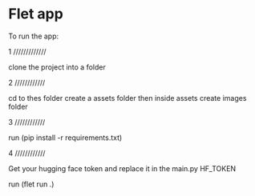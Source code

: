 # Flet app


To run the app:

1 /////////////

clone the project into a folder

2 ////////////

cd to thes folder create a assets folder then inside assets create images folder

3 ////////////

run (pip install -r requirements.txt)

4 ////////////

Get your hugging face token  and replace it in the main.py HF_TOKEN

run (flet run .)






